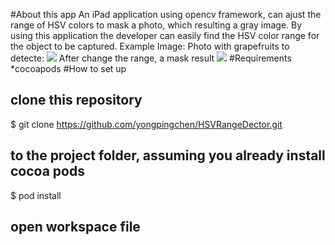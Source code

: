 #About this app
An iPad application using opencv framework, can ajust the range of HSV colors to mask a photo, which resulting a gray image. By using this application the developer can easily find the HSV color range for the object to be captured. 
Example Image:
Photo with grapefruits to detecte:
[![](http://2.bp.blogspot.com/-XF9XTgVreIo/U5J8bYp3PNI/AAAAAAAAA4Y/TLFt1zsyA9Q/s1600/Photo+2014-06-03+0+10+57.jpg)](http://2.bp.blogspot.com/-XF9XTgVreIo/U5J8bYp3PNI/AAAAAAAAA4Y/TLFt1zsyA9Q/s1600/Photo+2014-06-03+0+10+57.jpg)
After change the range, a mask result
[![](http://4.bp.blogspot.com/-q_DhyE8popU/U5J8bf_rXiI/AAAAAAAAA4c/XkJtNCFmOIU/s1600/Photo+2014-06-03+8+07+29.png)](http://4.bp.blogspot.com/-q_DhyE8popU/U5J8bf_rXiI/AAAAAAAAA4c/XkJtNCFmOIU/s1600/Photo+2014-06-03+8+07+29.png)
#Requirements
*cocoapods
#How to set up
## clone this repository
$ git clone https://github.com/yongpingchen/HSVRangeDector.git
## to the project folder, assuming you already install cocoa pods
$ pod install
## open workspace file 